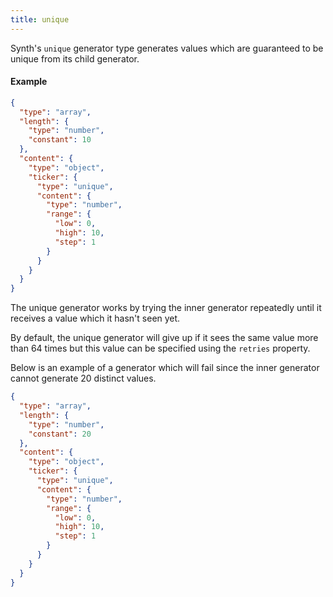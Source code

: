 ```yaml
---
title: unique
---
```


Synth's `unique` generator type generates values which are guaranteed to be unique from its child generator.

#### Example

```json synth
{
  "type": "array",
  "length": {
    "type": "number",
    "constant": 10
  },
  "content": {
    "type": "object",
    "ticker": {
      "type": "unique",
      "content": {
        "type": "number",
        "range": {
          "low": 0,
          "high": 10,
          "step": 1
        }
      }
    }
  }
}
```

The unique generator works by trying the inner generator repeatedly until it receives a value which it hasn't seen yet.

By default, the unique generator will give up if it sees the same value more than 64 times but this value can be specified using the `retries` property.

Below is an example of a generator which will fail since the inner generator cannot generate 20 distinct values.

```json synth[expect = "Could not generate enough unique values from generator"]
{
  "type": "array",
  "length": {
    "type": "number",
    "constant": 20
  },
  "content": {
    "type": "object",
    "ticker": {
      "type": "unique",
      "content": {
        "type": "number",
        "range": {
          "low": 0,
          "high": 10,
          "step": 1
        }
      }
    }
  }
}
```
